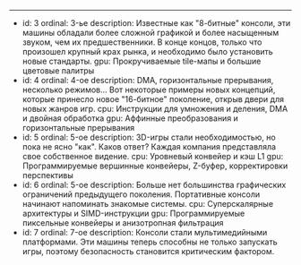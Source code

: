 ---
- 
  id: 3
  ordinal: 3-ье
  description: Известные как "8-битные" консоли, эти машины обладали более сложной графикой и более насыщенным звуком, чем их предшественники. В конце концов, только что произошел крупный крах рынка, и необходимо было установить новые стандарты.
  gpu: Прокручиваемые tile-мапы и большие цветовые палитры
- 
  id: 4
  ordinal: 4-ое
  description: DMA, горизонтальные прерывания, несколько режимов... Вот некоторые примеры новых концепций, которые принесло новое "16-битное" поколение, открыв двери для новых жанров игр.
  cpu: Инструкции для умножения и деления, DMA и двойная обработка
  gpu: Аффинные преобразования и горизонтальные прерывания
- 
  id: 5
  ordinal: 5-ое
  description: 3D-игры стали необходимостью, но пока не ясно "как". Каков ответ? Каждая компания представляла свое собственное видение.
  cpu: Уровневый конвейер и кэш L1
  gpu: Программируемые вершинные конвейеры, Z-буфер, корректировки перспективы
- 
  id: 6
  ordinal: 5-ое
  description: Больше нет большинства графических ограничений предыдущего поколения. Портативные консоли начинают напоминать знакомые системы.
  cpu: Суперскалярные архитектуры и SIMD-инструкции
  gpu: Программируемые пиксельные конвейеры и анизотропная фильтрация
- 
  id: 7
  ordinal: 7-ое
  description: Консоли стали мультимедийными платформами. Эти машины теперь способны не только запускать игры, поэтому безопасность становится критическим фактором.
